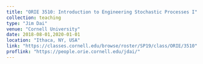 ```yaml
---
title: "ORIE 3510: Introduction to Engineering Stochastic Processes I"
collection: teaching
type: "Jim Dai"
venue: "Cornell University"
date: 2018-08-01,2020-01-01
location: "Ithaca, NY, USA"
link: "https://classes.cornell.edu/browse/roster/SP19/class/ORIE/3510"
proflink: "https://people.orie.cornell.edu/jdai/"
---
```

